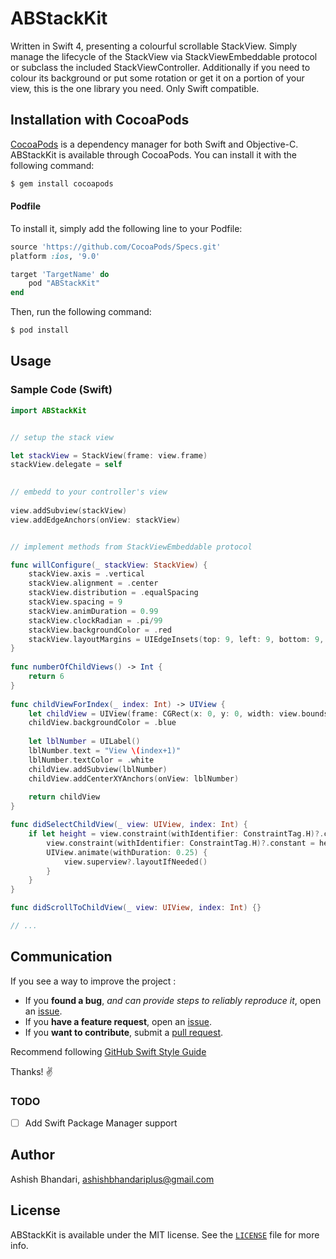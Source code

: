 # ABStackKit

Written in Swift 4, presenting a colourful scrollable StackView. Simply manage the lifecycle of the StackView via StackViewEmbeddable protocol or subclass the included StackViewController. Additionally if you need to colour its background or put some rotation or get it on a portion of your view, this is the one library you need. Only Swift compatible.


## Installation with CocoaPods

[CocoaPods](http://cocoapods.org) is a dependency manager for both Swift and Objective-C. ABStackKit is available through CocoaPods. You can install it with the following command:

```bash
$ gem install cocoapods
```

#### Podfile

To install it, simply add the following line to your Podfile:

```ruby
source 'https://github.com/CocoaPods/Specs.git'
platform :ios, '9.0'

target 'TargetName' do
    pod "ABStackKit"
end
```
Then, run the following command:

```bash
$ pod install
```

## Usage
### Sample Code (Swift)

```swift
import ABStackKit


// setup the stack view

let stackView = StackView(frame: view.frame)
stackView.delegate = self

        
// embedd to your controller's view
        
view.addSubview(stackView)
view.addEdgeAnchors(onView: stackView)


// implement methods from StackViewEmbeddable protocol

func willConfigure(_ stackView: StackView) {
    stackView.axis = .vertical
    stackView.alignment = .center
    stackView.distribution = .equalSpacing
    stackView.spacing = 9
    stackView.animDuration = 0.99
    stackView.clockRadian = .pi/99
    stackView.backgroundColor = .red
    stackView.layoutMargins = UIEdgeInsets(top: 9, left: 9, bottom: 9, right: 9)
}
    
func numberOfChildViews() -> Int {
    return 6
}
    
func childViewForIndex(_ index: Int) -> UIView {
    let childView = UIView(frame: CGRect(x: 0, y: 0, width: view.bounds.width/2, height: view.bounds.height/2))
    childView.backgroundColor = .blue
    
    let lblNumber = UILabel()
    lblNumber.text = "View \(index+1)"
    lblNumber.textColor = .white
    childView.addSubview(lblNumber)
    childView.addCenterXYAnchors(onView: lblNumber)
    
    return childView
}

func didSelectChildView(_ view: UIView, index: Int) {
    if let height = view.constraint(withIdentifier: ConstraintTag.H)?.constant {
	    view.constraint(withIdentifier: ConstraintTag.H)?.constant = height/2
	    UIView.animate(withDuration: 0.25) {
	        view.superview?.layoutIfNeeded()
	    }
    }
}

func didScrollToChildView(_ view: UIView, index: Int) {}

// ...
```

## Communication

If you see a way to improve the project :

- If you **found a bug**, _and can provide steps to reliably reproduce it_, open an [issue][].
- If you **have a feature request**, open an [issue][].
- If you **want to contribute**, submit a [pull request].

Recommend following [GitHub Swift Style Guide][]

Thanks! :v:

[issue]: https://github.com/iashishbhandari/ABStackKit/issues
[pull request]: https://github.com/iashishbhandari/ABStackKit/pulls
[GitHub Swift Style Guide]: https://github.com/github/swift-style-guide

### TODO

- [ ] Add Swift Package Manager support

## Author

Ashish Bhandari, ashishbhandariplus@gmail.com

## License

ABStackKit is available under the MIT license. See the [`LICENSE`](LICENSE) file for more info.
